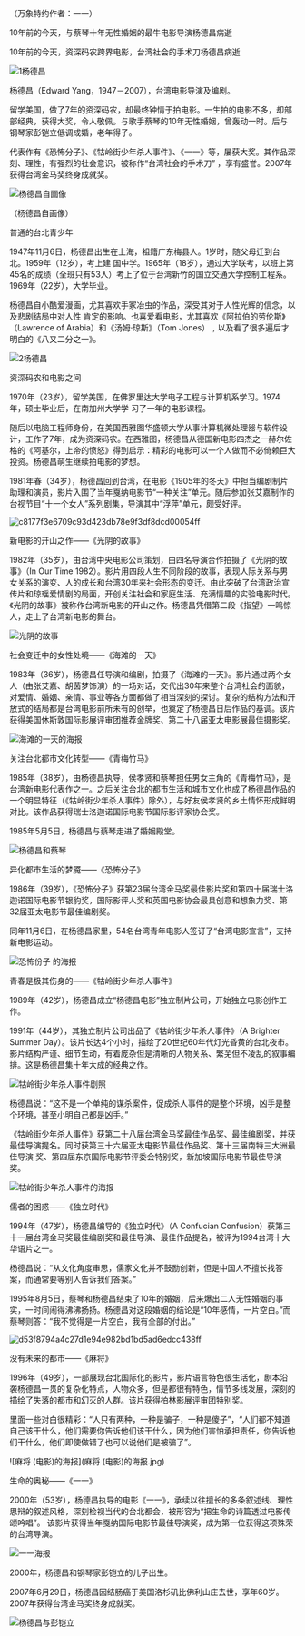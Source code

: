 （万象特约作者：一一）

10年前的今天，与蔡琴十年无性婚姻的最牛电影导演杨德昌病逝

10年前的今天，资深码农跨界电影，台湾社会的手术刀杨德昌病逝



![1杨德昌](1杨德昌.jpg)

杨德昌（Edward Yang，1947－2007），台湾电影导演及编剧。

留学美国，做了7年的资深码农，却最终钟情于拍电影。一生拍的电影不多，却部部经典，获得大奖，令人敬佩。与歌手蔡琴的10年无性婚姻，曾轰动一时。后与钢琴家彭铠立低调成婚，老年得子。

代表作有《恐怖分子》、《牯岭街少年杀人事件》、《一一》等，屡获大奖。其作品深刻、理性，有强烈的社会意识，被称作“台湾社会的手术刀” ，享有盛誉。2007年获得台湾金马奖终身成就奖。





![杨德昌自画像](杨德昌自画像.jpg)

（杨德昌自画像）

普通的台北青少年

1947年11月6日，杨德昌出生在上海，祖籍广东梅县人。1岁时，随父母迁到台北。1959年（12岁），考上建
国中学。1965年（18岁），通过大学联考，以班上第45名的成绩（全班只有53人）考上了位于台湾新竹的国立交通大学控制工程系。1969年（22岁），大学毕业。

杨德昌自小酷爱漫画，尤其喜欢手冢冶虫的作品，深受其对于人性光辉的信念，以及悲剧结局中对人性
肯定的影响。也喜爱看电影，尤其喜欢《阿拉伯的劳伦斯》（Lawrence of Arabia）和《汤姆·琼斯》（Tom Jones）﹐以及看了很多遍后才明白的《八又二分之一》。

![2杨德昌](2杨德昌.jpg)



资深码农和电影之间

1970年（23岁），留学美国，在佛罗里达大学电子工程与计算机系学习。1974年，硕士毕业后，在南加州大学学
习了一年的电影课程。

随后以电脑工程师身份，在美国西雅图华盛顿大学从事计算机微处理器与软件设计，工作了7年，成为资深码农。在西雅图，杨德昌从德国新电影四杰之一赫尔佐格的《阿基尔，上帝的愤怒》得到启示：精彩的电影可以一个人做而不必倚赖巨大投资。杨德昌萌生继续拍电影的梦想。

1981年春（34岁），杨德昌回到台湾，在电影《1905年的冬天》中担当编剧制片助理和演员，影片入围了当年戛纳电影节“一种关注”单元。随后参加张艾嘉制作的台视节目“十一个女人”系列剧集，导演其中“浮萍”单元，颇受好评。

![c8177f3e6709c93d423db78e9f3df8dcd00054ff](c8177f3e6709c93d423db78e9f3df8dcd00054ff.jpg)

新电影的开山之作——《光阴的故事》

1982年（35岁），由台湾中央电影公司策划，由四名导演合作拍摄了《光阴的故事》（In Our Time 1982）。影片用四段人生不同阶段的故事，表现人际关系与男女关系的演变、人的成长和台湾30年来社会形态的变迁。由此突破了台湾政治宣传片和琼瑶爱情剧的局面，开创关注社会和家庭生活、充满情趣的实验电影时代。《光阴的故事》被称作台湾新电影的开山之作。杨德昌凭借第二段《指望》一鸣惊人，走上了台湾新电影的舞台。

![光阴的故事](光阴的故事.jpg)

社会变迁中的女性处境——《海滩的一天》

1983年（36岁），杨德昌任导演和编剧，拍摄了《海滩的一天》。影片通过两个女人（由张艾嘉、胡茵梦饰演）的一场对话，交代出30年来整个台湾社会的面貌，对爱情、婚姻、亲情、事业等各方面都做了相当深刻的探讨。复杂的结构方法和开放式的结局都是台湾电影前所未有的创举，也奠定了杨德昌日后作品的基调。该片获得美国休斯敦国际影展评审团推荐金牌奖、第二十八届亚太电影展最佳摄影奖。

![海滩的一天的海报](海滩的一天的海报.jpg)


关注台北都市文化转型——《青梅竹马》

1985年（38岁），由杨德昌执导，侯孝贤和蔡琴担任男女主角的《青梅竹马》，是台湾新电影代表作之一。之后关注台北的都市生活和城市文化也成了杨德昌作品的一个明显特征（《牯岭街少年杀人事件》除外），与好友侯孝贤的乡土情怀形成鲜明对比。该作品获得瑞士洛迦诺国际电影节国际影评家协会奖。

1985年5月5日，杨德昌与蔡琴走进了婚姻殿堂。

![杨德昌和蔡琴](杨德昌和蔡琴.jpg)

异化都市生活的梦魇——《恐怖分子》

1986年（39岁），《恐怖分子》获第23届台湾金马奖最佳影片奖和第四十届瑞士洛迦诺国际电影节银豹奖，国际影评人奖和英国电影协会最具创意和想象力奖、第32届亚太电影节最佳编剧奖。

同年11月6日，在杨德昌家里，54名台湾青年电影人签订了“台湾电影宣言”，支持新电影运动。

![恐怖份子 的海报](恐怖份子的海报.jpg)

青春是极其伤身的——《牯岭街少年杀人事件》

1989年（42岁），杨德昌成立“杨德昌电影”独立制片公司，开始独立电影创作工作。

1991年（44岁），其独立制片公司出品了《牯岭街少年杀人事件》（A Brighter Summer Day）。该片长达4个小时，描绘了20世纪60年代灯光昏黄的台北夜市。影片结构严谨、细节生动，有着庞杂但是清晰的人物关系、繁芜但不凌乱的叙事编排。这是杨德昌集十年大成的经典之作。

![牯岭街少年杀人事件剧照](牯岭街少年杀人事件剧照.jpg)

杨德昌说：“这不是一个单纯的谋杀案件，促成杀人事件的是整个环境，凶手是整个环境，甚至小明自己都是凶手。”

《牯岭街少年杀人事件》获第二十八届台湾金马奖最佳作品奖、最佳编剧奖，并获最佳导演提名。同时获第三十六届亚太电影节最佳作品奖、第十三届南特三大洲最佳导演 奖、第四届东京国际电影节评委会特别奖，新加坡国际电影节最佳导演奖。

![牯岭街少年杀人事件的海报](牯岭街少年杀人事件的海报.jpg)

儒者的困惑——《独立时代》

1994年（47岁），杨德昌编导的《独立时代》（A Confucian Confusion）获第三十一届台湾金马奖最佳编剧奖和最佳导演、最佳作品提名，被评为1994台湾十大华语片之一。

杨德昌说：“从文化角度审思，儒家文化并不鼓励创新，但是中国人不擅长找答案，而通常要等别人告诉我们答案。”

 1995年8月5日，蔡琴和杨德昌结束了10年的婚姻，后来爆出二人无性婚姻的事实，一时间闹得沸沸扬扬。杨德昌对这段婚姻的结论是“10年感情，一片空白。”而蔡琴则答：“我不觉得是一片空白，我有全部的付出。”

![d53f8794a4c27d1e94e982bd1bd5ad6edcc438ff](d53f8794a4c27d1e94e982bd1bd5ad6edcc438ff.jpg)

没有未来的都市——《麻将》

1996年（49岁），一部展现台北国际化的影片，影片语言特色很生活化，剧本沿袭杨德昌一贯的复杂化特点，人物众多，但是都很有特色，情节多线发展，深刻的描绘了失落的都市和幻灭的人群。该片获得柏林影展评审团特别奖。

里面一些对白很精彩：“人只有两种，一种是骗子，一种是傻子”，“人们都不知道自己该干什么，他们需要你告诉他们该干什么，因为他们害怕承担责任，你告诉他们干什么，他们即使做错了也可以说他们是被骗了”。

![麻将 (电影)的海报](麻将 (电影)的海报.jpg)

生命的奥秘——《一一》

2000年（53岁），杨德昌执导的电影《一一》，承续以往擅长的多条叙述线、理性思辩的叙述风格，深刻检视当代的台北都会，被形容为“把生命的诗篇透过电影传颂吟唱”。 该影片获得当年戛纳国际电影节最佳导演奖，成为第一位获得这项殊荣的台湾导演。

![一一海报](一一海报.jpg)

2000年，杨德昌和钢琴家彭铠立的儿子出生。

2007年6月29日，杨德昌因结肠癌于美国洛杉矶比佛利山庄去世，享年60岁。2007年获得台湾金马奖终身成就奖。

![杨德昌与彭铠立](杨德昌与彭铠立.jpg)




